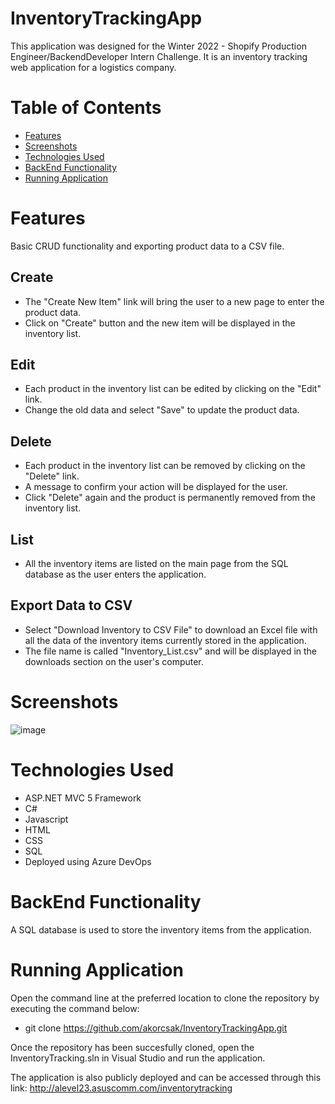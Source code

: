 # InventoryTrackingApp
This application was designed for the Winter 2022 - Shopify Production Engineer/BackendDeveloper Intern Challenge. It is an inventory tracking web application for a logistics company.

# Table of Contents
* [Features](#features)
* [Screenshots](#screenshots)
* [Technologies Used](#technologies-used)
* [BackEnd Functionality](#backend-functionality)
* [Running Application](#running-application)

# Features
Basic CRUD functionality and exporting product data to a CSV file.
## Create
 - The "Create New Item" link will bring the user to a new page to enter the product data.
 - Click on "Create" button and the new item will be displayed in the inventory list.

## Edit 
 - Each product in the inventory list can be edited by clicking on the "Edit" link. 
 - Change the old data and select "Save" to update the product data.

## Delete
 - Each product in the inventory list can be removed by clicking on the "Delete" link.
 - A message to confirm your action will be displayed for the user.
 - Click "Delete" again and the product is permanently removed from the inventory list.

## List
 - All the inventory items are listed on the main page from the SQL database as the user enters the application. 

## Export Data to CSV
 - Select "Download Inventory to CSV File" to download an Excel file with all the data of the inventory items currently stored in the application.
 - The file name is called "Inventory_List.csv" and will be displayed in the downloads section on the user's computer.

# Screenshots
![image](https://user-images.githubusercontent.com/62719168/149859338-dfb63ada-cd08-4520-92f9-8548d71a4b0c.png)

# Technologies Used
- ASP.NET MVC 5 Framework
- C#
- Javascript
- HTML
- CSS
- SQL
- Deployed using Azure DevOps

# BackEnd Functionality
A SQL database is used to store the inventory items from the application.

# Running Application
Open the command line at the preferred location to clone the repository by executing the command below:
- git clone https://github.com/akorcsak/InventoryTrackingApp.git

Once the repository has been succesfully cloned, open the InventoryTracking.sln in Visual Studio and run the application.

The application is also publicly deployed and can be accessed through this link: http://alevel23.asuscomm.com/inventorytracking
